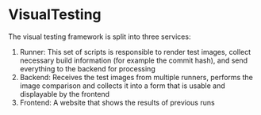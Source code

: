 # VisualTesting
The visual testing framework is split into three services:
  1. Runner: This set of scripts is responsible to render test images, collect necessary build information (for example the commit hash), and send everything to the backend for processing
  1. Backend: Receives the test images from multiple runners, performs the image comparison and collects it into a form that is usable and displayable by the frontend
  1. Frontend: A website that shows the results of previous runs

